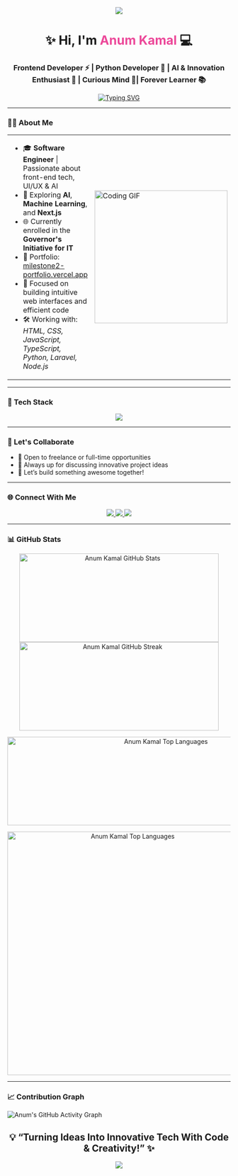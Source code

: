 
<p align="center">
  <img src="https://capsule-render.vercel.app/api?type=waving&color=38BDF8&height=200&section=header&text=Welcome%20to%20My%20World&fontSize=38&fontAlign=middle&fontColor=ffffff" />
</p>


<!-- 💁‍♀️ Name and Subtitle -->
<h1 align="center">✨ Hi, I'm <span style="color:#ec4899;">Anum Kamal</span> 💻</h1>
<h3 align="center">Frontend Developer ⚡ | Python Developer 🐍 | AI & Innovation Enthusiast 🤖 | Curious Mind 📘| Forever Learner 📚</h3>

<p align="center">
  <a href="https://git.io/typing-svg">
    <img src="https://readme-typing-svg.demolab.com?font=Roboto+Slab&weight=500&size=27&duration=4000&pause=500&color=00C5FF&center=true&vCenter=true&width=800&height=50&lines=%F0%9F%91%8B+Welcome+to+my+digital+space!;%F0%9F%92%BB+Building+interactive+%26+elegant+UIs;%F0%9F%A4%96+Passionate+about+AI+%26+smart+systems;%F0%9F%9A%80+Turning+ideas+into+real-world+apps;%F0%9F%9B%A0%EF%B8%8F+Code.+Design.+Innovate.+Repeat." alt="Typing SVG" />
  </a>
</p>

---

### 👩‍💻 About Me

<table>
  <tr>
    <td>
      <ul>
        <li>🎓 <strong>Software Engineer</strong> | Passionate about front-end tech, UI/UX & AI</li>
        <li>🧠 Exploring <strong>AI</strong>, <strong>Machine Learning</strong>, and <strong>Next.js</strong></li>
        <li>🌐 Currently enrolled in the <strong>Governor's Initiative for IT</strong></li>
        <li>🔗 Portfolio: <a href="https://milestone2-portfolio.vercel.app/">milestone2-portfolio.vercel.app</a></li>
        <li>🚀 Focused on building intuitive web interfaces and efficient code</li>
        <li>🛠️ Working with: <em>HTML, CSS, JavaScript, TypeScript, Python, Laravel, Node.js</em></li>
      </ul>
    </td>
    <td>
      <img src="https://media.tenor.com/S59bPkT0pqcAAAAC/programming.gif" alt="Coding GIF" width="300" />
    </td>
  </tr>
</table>


---

### 🧰 Tech Stack

<p align="center">
  <img src="https://skillicons.dev/icons?i=html,css,js,ts,bootstrap,tailwind,react,nextjs,python,php,nodejs,mysql,sqlite,git,vscode,fastapi,vercel,render,chainlit,streamlit&perline=10" />
</p>

---

### 🤝 Let's Collaborate

- 💼 Open to freelance or full-time opportunities  
- 🧠 Always up for discussing innovative project ideas  
- 💬 Let’s build something awesome together!

---

### 🌐 Connect With Me

<p align="center">
  <a href="https://linkedin.com/in/anum-k-442b2022b" target="_blank">
    <img src="https://img.shields.io/badge/LinkedIn-0077B5?style=for-the-badge&logo=linkedin&logoColor=white" />
  </a>
  <a href="mailto:anumkamal753@gmail.com">
    <img src="https://img.shields.io/badge/Gmail-D14836?style=for-the-badge&logo=gmail&logoColor=white" />
  </a>
  <a href="https://www.fiverr.com/anumkamal753">
    <img src="https://img.shields.io/badge/Fiverr-1DBF73?style=for-the-badge&logo=fiverr&logoColor=white" />
  </a>
</p>

---

### 📊 GitHub Stats

<div align="center">
  <img alt="Anum Kamal GitHub Stats" src="https://github-readme-stats.vercel.app/api?username=Anum-2017&show_icons=true&theme=react&hide_border=false&bg_color=0D1117&title_color=00C5FF&icon_color=00C5FF" height="200px" width="450px" />
  
  <img alt="Anum Kamal GitHub Streak" src="https://streak-stats.demolab.com?user=Anum-2017&theme=react&hide_border=false&background=0D1117&title_color=00C5FF&stroke=00C5FF&ring=00C5FF&currStreakLabel=00C5FF" height="200px" width="450px" />
  
  <img 
    alt="Anum Kamal Top Languages" 
    src="https://github-readme-stats.vercel.app/api/top-langs/?username=Anum-2017&langs_count=10&layout=compact&theme=react&hide_border=false&bg_color=0D1117&title_color=00C5FF&icon_color=00C5FF" 
    height="200px" 
    width="700px" 
    />

<img 
  alt="Anum Kamal Top Languages" 
  src="https://github-readme-stats.vercel.app/api/top-langs/?username=Anum-2017&langs_count=10&layout=compact&theme=react&hide_border=false&bg_color=0D1117&title_color=00C5FF&icon_color=00C5FF" 
  width="550px" 
/>


</div>

---

### 📈 Contribution Graph


![Anum's GitHub Activity Graph](https://github-readme-activity-graph.vercel.app/graph?username=Anum-2017&theme=react-dark&area=true&hide_border=false)

<h2 align="center">💡 “Turning Ideas Into Innovative Tech With Code & Creativity!” ✨</h2>

<p align="center">
  <img src="https://capsule-render.vercel.app/api?type=waving&color=38BDF8&height=120&section=footer" />
</p>
